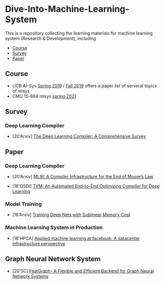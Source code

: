 # Dive-Into-Machine-Learning-System

This is a repository collecting the learning materials for machine learning system (Research & Development), including

* [Course](##Course)
* [Survey](##Survey)
* [Paper](##Paper)

## Course

* UCB AI-Sys [Spring 2019](https://ucbrise.github.io/cs294-ai-sys-sp19/) / [Fall 2019](https://ucbrise.github.io/cs294-ai-sys-fa19/#grading) offers a paper list of serveral topics of mlsys
* CMU 15-884 mlsys [spring 2021](https://catalyst.cs.cmu.edu/15-884-mlsys-sp21/schedule)



## Survey

### Deep Learning Compiler

* \[20'Arxiv\] [The Deep Learning Compiler: A Comprehensive Survey](https://arxiv.org/pdf/2002.03794.pdf)



## Paper

### Deep Learning Compiler

* [20'Arxiv] [MLIR: A Compiler Infrastructure for the End of Moore’s Law](https://arxiv.org/pdf/2002.11054.pdf)

* \[18'OSDI\] [TVM: An Automated End-to-End Optimizing Compiler for Deep Learning]()

### Model Training

* [16'Arxiv] [Training Deep Nets with Sublinear Memory Cost](https://arxiv.org/abs/1604.06174)

### Machine Learning System in Production

- [18'HPCA] [Applied machine learning at facebook: A datacenter infrastructure perspective](https://systems.cs.columbia.edu/private-systems-class/papers/Hazelwood2018Applied.pdf)

## Graph Neural Network System

- [20'SC] [FeatGraph- A Flexible and Efficient Backend for Graph Neural Network Systems](https://arxiv.org/pdf/2008.11359.pdf?ref=https://githubhelp.com)

